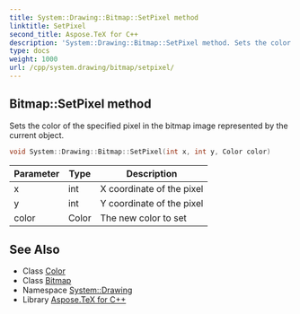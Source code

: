 ```yaml
---
title: System::Drawing::Bitmap::SetPixel method
linktitle: SetPixel
second_title: Aspose.TeX for C++
description: 'System::Drawing::Bitmap::SetPixel method. Sets the color of the specified pixel in the bitmap image represented by the current object in C++.'
type: docs
weight: 1000
url: /cpp/system.drawing/bitmap/setpixel/
---
```

## Bitmap::SetPixel method


Sets the color of the specified pixel in the bitmap image represented by the current object.

```cpp
void System::Drawing::Bitmap::SetPixel(int x, int y, Color color)
```


| Parameter | Type | Description |
| --- | --- | --- |
| x | int | X coordinate of the pixel |
| y | int | Y coordinate of the pixel |
| color | Color | The new color to set |

## See Also

* Class [Color](../../color/)
* Class [Bitmap](../)
* Namespace [System::Drawing](../../)
* Library [Aspose.TeX for C++](../../../)
